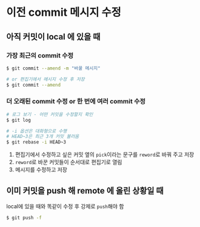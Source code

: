 # 이전 commit 메시지 수정

## 아직 커밋이 local 에 있을 때
### 가장 최근의 commit 수정
```bash
$ git commit --amend -m "바꿀 메시지"

# or 편집기에서 메시지 수정 후 저장
$ git commit --amend
```

### 더 오래된 commit 수정 or 한 번에 여러 commit 수정
```bash
# 로그 보기 - 어떤 커밋을 수정할지 확인
$ git log

# -i 옵션은 대화형으로 수행
# HEAD~3은 최근 3개 커밋 불러옴
$ git rebase -i HEAD~3
```
1. 편집기에서 수정하고 싶은 커밋 옆의 `pick`이라는 문구를 `reword`로 바꿔 주고 저장
2. `reword`로 바꾼 커밋들이 순서대로 편집기로 열림
3. 메시지를 수정하고 저장

## 이미 커밋을 push 해 remote 에 올린 상황일 때
local에 있을 때와 똑같이 수정 후 강제로 `push`해야 함
```bash
$ git push -f
```